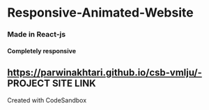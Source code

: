 # Responsive-Animated-Website
### Made in React-js
#### Completely responsive 

## https://parwinakhtari.github.io/csb-vmlju/- PROJECT SITE LINK

Created with CodeSandbox
